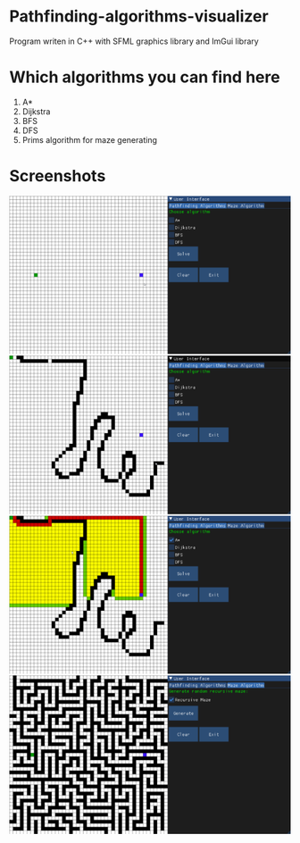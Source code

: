# Pathfinding-algorithms-visualizer

Program writen in C++ with SFML graphics library and ImGui library

# Which algorithms you can find here
1. A*
2. Dijkstra
3. BFS
4. DFS
5. Prims algorithm for maze generating

# Screenshots
![1](https://github.com/HomelessGodYato/Pathfinding-algorithms-visualizer/blob/master/screenshots/1.png)
![2](https://github.com/HomelessGodYato/Pathfinding-algorithms-visualizer/blob/master/screenshots/2.png)
![3](https://github.com/HomelessGodYato/Pathfinding-algorithms-visualizer/blob/master/screenshots/3.png)
![4](https://github.com/HomelessGodYato/Pathfinding-algorithms-visualizer/blob/master/screenshots/4.png)

